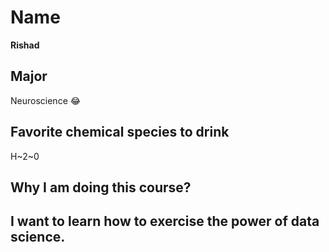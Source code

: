 # Name
**Rishad**
## Major
Neuroscience :joy:
## Favorite chemical species to drink
H~2~0
## Why I am doing this course?
I want to learn how to exercise the power of data science.
---
